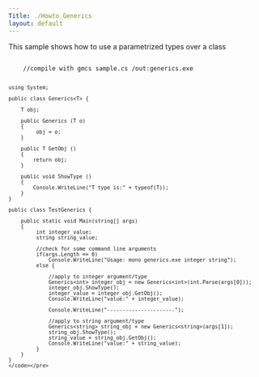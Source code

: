 ```yaml
---
Title: ./Howto_Generics
layout: default
---
```


This sample shows how to use a parametrized types over a class

<div class="csharp">
    <pre><code>
    //compile with gmcs sample.cs /out:generics.exe

    using System;

    public class Generics<T> {

        T obj;

        public Generics (T o)
        {
             obj = o;
        } 

        public T GetObj ()
        {
            return obj;
        } 

        public void ShowType ()
        {
            Console.WriteLine("T type is:" + typeof(T));
        }
    }

    public class TestGenerics {
        
        public static void Main(string[] args)
        {
             int integer_value;
             string string_value;

             //check for some command line arguments
             if(args.Length == 0) 
                 Console.WriteLine("Usage: mono generics.exe integer string");
             else {
                 
                 //apply to integer argument/type          
                 Generics<int> integer_obj = new Generics<int>(int.Parse(args[0]));
                 integer_obj.ShowType();
                 integer_value = integer_obj.GetObj();
                 Console.WriteLine("value:" + integer_value);

                 Console.WriteLine("----------------------");

                 //apply to string argument/type
                 Generics<string> string_obj = new Generics<string>(args[1]);
                 string_obj.ShowType();
                 string_value = string_obj.GetObj();
                 Console.WriteLine("value:" + string_value); 
             }         
        }
    }
    </code></pre>

</div>
<Category:HowTo>
